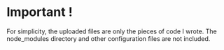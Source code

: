 
# Important !

For simplicity, the uploaded files are only the pieces of code I wrote.
The node_modules directory and other configuration files are not included.
